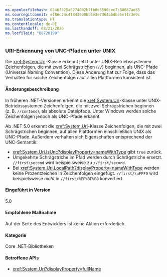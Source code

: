 ```yaml
---
ms.openlocfilehash: 0246f325a6274082b7fb0d5590cec7c80687ae85
ms.sourcegitcommit: ef86c24c418439b8bb5e3e7d64bbdbe5e11c3e9c
ms.translationtype: HT
ms.contentlocale: de-DE
ms.lasthandoff: 08/21/2020
ms.locfileid: "88720190"
---
```

### <a name="uri-recognition-of-unc-paths-on-unix"></a>URI-Erkennung von UNC-Pfaden unter UNIX

Die <xref:System.Uri>-Klasse erkennt jetzt unter UNIX-Betriebssystemen Zeichenfolgen, die mit zwei Schrägstrichen (`//`) beginnen, als UNC-Pfade (Universal Naming Convention). Diese Änderung hat zur Folge, dass das Verhalten für solche Zeichenfolgen auf allen Plattformen konsistent ist.

#### <a name="change-description"></a>Änderungsbeschreibung

In früheren .NET-Versionen erkennt die <xref:System.Uri>-Klasse unter UNIX-Betriebssystemen Zeichenfolgen, die mit zwei Schrägstrichen beginnen (z. B. `//contoso`), als absolute Dateipfade. Unter Windows werden solche Zeichenfolgen jedoch als UNC-Pfade erkannt.

Ab .NET 5.0 erkennt die <xref:System.Uri>-Klasse Zeichenfolgen, die mit zwei Schrägstrichen beginnen, auf allen Plattformen einschließlich UNIX als UNC-Pfade. Außerdem verhalten sich Eigenschaften entsprechend der UNC-Semantik:

- <xref:System.Uri.IsUnc?displayProperty=nameWithType> gibt `true` zurück.
- Umgekehrte Schrägstriche im Pfad werden durch Schrägstriche ersetzt. `//first\second` wird beispielsweise zu `//first/second`.
- Bei <xref:System.Uri.LocalPath?displayProperty=nameWithType> werden keine Prozentzeichen in Zeichenfolgen eingefügt. `//first/\uFFF0` wird beispielsweise *nicht* in `//first/%EF%BF%B0` konvertiert.

#### <a name="version-introduced"></a>Eingeführt in Version

5.0

#### <a name="recommended-action"></a>Empfohlene Maßnahme

Auf der Seite des Entwicklers ist keine Aktion erforderlich.

#### <a name="category"></a>Kategorie

Core .NET-Bibliotheken

#### <a name="affected-apis"></a>Betroffene APIs

- <xref:System.Uri?displayProperty=fullName>

<!--

#### Affected APIs

- `T:System.Uri`

-->
